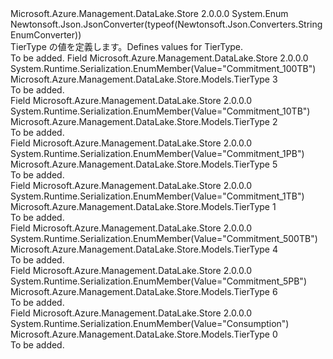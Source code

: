 <Type Name="TierType" FullName="Microsoft.Azure.Management.DataLake.Store.Models.TierType">
  <TypeSignature Language="C#" Value="public enum TierType" />
  <TypeSignature Language="ILAsm" Value=".class public auto ansi sealed TierType extends System.Enum" />
  <TypeSignature Language="DocId" Value="T:Microsoft.Azure.Management.DataLake.Store.Models.TierType" />
  <TypeSignature Language="VB.NET" Value="Public Enum TierType" />
  <TypeSignature Language="F#" Value="type TierType = " />
  <AssemblyInfo>
    <AssemblyName>Microsoft.Azure.Management.DataLake.Store</AssemblyName>
    <AssemblyVersion>2.0.0.0</AssemblyVersion>
  </AssemblyInfo>
  <Base>
    <BaseTypeName>System.Enum</BaseTypeName>
  </Base>
  <Attributes>
    <Attribute>
      <AttributeName>Newtonsoft.Json.JsonConverter(typeof(Newtonsoft.Json.Converters.StringEnumConverter))</AttributeName>
    </Attribute>
  </Attributes>
  <Docs>
    <summary>
            <span data-ttu-id="ab978-101">TierType の値を定義します。</span><span class="sxs-lookup"><span data-stu-id="ab978-101">Defines values for TierType.</span></span>
            </summary>
    <remarks>To be added.</remarks>
  </Docs>
  <Members>
    <Member MemberName="Commitment100TB">
      <MemberSignature Language="C#" Value="Commitment100TB" />
      <MemberSignature Language="ILAsm" Value=".field public static literal valuetype Microsoft.Azure.Management.DataLake.Store.Models.TierType Commitment100TB = int32(3)" />
      <MemberSignature Language="DocId" Value="F:Microsoft.Azure.Management.DataLake.Store.Models.TierType.Commitment100TB" />
      <MemberSignature Language="VB.NET" Value="Commitment100TB" />
      <MemberSignature Language="F#" Value="Commitment100TB = 3" Usage="Microsoft.Azure.Management.DataLake.Store.Models.TierType.Commitment100TB" />
      <MemberType>Field</MemberType>
      <AssemblyInfo>
        <AssemblyName>Microsoft.Azure.Management.DataLake.Store</AssemblyName>
        <AssemblyVersion>2.0.0.0</AssemblyVersion>
      </AssemblyInfo>
      <Attributes>
        <Attribute>
          <AttributeName>System.Runtime.Serialization.EnumMember(Value="Commitment_100TB")</AttributeName>
        </Attribute>
      </Attributes>
      <ReturnValue>
        <ReturnType>Microsoft.Azure.Management.DataLake.Store.Models.TierType</ReturnType>
      </ReturnValue>
      <MemberValue>3</MemberValue>
      <Docs>
        <summary>To be added.</summary>
      </Docs>
    </Member>
    <Member MemberName="Commitment10TB">
      <MemberSignature Language="C#" Value="Commitment10TB" />
      <MemberSignature Language="ILAsm" Value=".field public static literal valuetype Microsoft.Azure.Management.DataLake.Store.Models.TierType Commitment10TB = int32(2)" />
      <MemberSignature Language="DocId" Value="F:Microsoft.Azure.Management.DataLake.Store.Models.TierType.Commitment10TB" />
      <MemberSignature Language="VB.NET" Value="Commitment10TB" />
      <MemberSignature Language="F#" Value="Commitment10TB = 2" Usage="Microsoft.Azure.Management.DataLake.Store.Models.TierType.Commitment10TB" />
      <MemberType>Field</MemberType>
      <AssemblyInfo>
        <AssemblyName>Microsoft.Azure.Management.DataLake.Store</AssemblyName>
        <AssemblyVersion>2.0.0.0</AssemblyVersion>
      </AssemblyInfo>
      <Attributes>
        <Attribute>
          <AttributeName>System.Runtime.Serialization.EnumMember(Value="Commitment_10TB")</AttributeName>
        </Attribute>
      </Attributes>
      <ReturnValue>
        <ReturnType>Microsoft.Azure.Management.DataLake.Store.Models.TierType</ReturnType>
      </ReturnValue>
      <MemberValue>2</MemberValue>
      <Docs>
        <summary>To be added.</summary>
      </Docs>
    </Member>
    <Member MemberName="Commitment1PB">
      <MemberSignature Language="C#" Value="Commitment1PB" />
      <MemberSignature Language="ILAsm" Value=".field public static literal valuetype Microsoft.Azure.Management.DataLake.Store.Models.TierType Commitment1PB = int32(5)" />
      <MemberSignature Language="DocId" Value="F:Microsoft.Azure.Management.DataLake.Store.Models.TierType.Commitment1PB" />
      <MemberSignature Language="VB.NET" Value="Commitment1PB" />
      <MemberSignature Language="F#" Value="Commitment1PB = 5" Usage="Microsoft.Azure.Management.DataLake.Store.Models.TierType.Commitment1PB" />
      <MemberType>Field</MemberType>
      <AssemblyInfo>
        <AssemblyName>Microsoft.Azure.Management.DataLake.Store</AssemblyName>
        <AssemblyVersion>2.0.0.0</AssemblyVersion>
      </AssemblyInfo>
      <Attributes>
        <Attribute>
          <AttributeName>System.Runtime.Serialization.EnumMember(Value="Commitment_1PB")</AttributeName>
        </Attribute>
      </Attributes>
      <ReturnValue>
        <ReturnType>Microsoft.Azure.Management.DataLake.Store.Models.TierType</ReturnType>
      </ReturnValue>
      <MemberValue>5</MemberValue>
      <Docs>
        <summary>To be added.</summary>
      </Docs>
    </Member>
    <Member MemberName="Commitment1TB">
      <MemberSignature Language="C#" Value="Commitment1TB" />
      <MemberSignature Language="ILAsm" Value=".field public static literal valuetype Microsoft.Azure.Management.DataLake.Store.Models.TierType Commitment1TB = int32(1)" />
      <MemberSignature Language="DocId" Value="F:Microsoft.Azure.Management.DataLake.Store.Models.TierType.Commitment1TB" />
      <MemberSignature Language="VB.NET" Value="Commitment1TB" />
      <MemberSignature Language="F#" Value="Commitment1TB = 1" Usage="Microsoft.Azure.Management.DataLake.Store.Models.TierType.Commitment1TB" />
      <MemberType>Field</MemberType>
      <AssemblyInfo>
        <AssemblyName>Microsoft.Azure.Management.DataLake.Store</AssemblyName>
        <AssemblyVersion>2.0.0.0</AssemblyVersion>
      </AssemblyInfo>
      <Attributes>
        <Attribute>
          <AttributeName>System.Runtime.Serialization.EnumMember(Value="Commitment_1TB")</AttributeName>
        </Attribute>
      </Attributes>
      <ReturnValue>
        <ReturnType>Microsoft.Azure.Management.DataLake.Store.Models.TierType</ReturnType>
      </ReturnValue>
      <MemberValue>1</MemberValue>
      <Docs>
        <summary>To be added.</summary>
      </Docs>
    </Member>
    <Member MemberName="Commitment500TB">
      <MemberSignature Language="C#" Value="Commitment500TB" />
      <MemberSignature Language="ILAsm" Value=".field public static literal valuetype Microsoft.Azure.Management.DataLake.Store.Models.TierType Commitment500TB = int32(4)" />
      <MemberSignature Language="DocId" Value="F:Microsoft.Azure.Management.DataLake.Store.Models.TierType.Commitment500TB" />
      <MemberSignature Language="VB.NET" Value="Commitment500TB" />
      <MemberSignature Language="F#" Value="Commitment500TB = 4" Usage="Microsoft.Azure.Management.DataLake.Store.Models.TierType.Commitment500TB" />
      <MemberType>Field</MemberType>
      <AssemblyInfo>
        <AssemblyName>Microsoft.Azure.Management.DataLake.Store</AssemblyName>
        <AssemblyVersion>2.0.0.0</AssemblyVersion>
      </AssemblyInfo>
      <Attributes>
        <Attribute>
          <AttributeName>System.Runtime.Serialization.EnumMember(Value="Commitment_500TB")</AttributeName>
        </Attribute>
      </Attributes>
      <ReturnValue>
        <ReturnType>Microsoft.Azure.Management.DataLake.Store.Models.TierType</ReturnType>
      </ReturnValue>
      <MemberValue>4</MemberValue>
      <Docs>
        <summary>To be added.</summary>
      </Docs>
    </Member>
    <Member MemberName="Commitment5PB">
      <MemberSignature Language="C#" Value="Commitment5PB" />
      <MemberSignature Language="ILAsm" Value=".field public static literal valuetype Microsoft.Azure.Management.DataLake.Store.Models.TierType Commitment5PB = int32(6)" />
      <MemberSignature Language="DocId" Value="F:Microsoft.Azure.Management.DataLake.Store.Models.TierType.Commitment5PB" />
      <MemberSignature Language="VB.NET" Value="Commitment5PB" />
      <MemberSignature Language="F#" Value="Commitment5PB = 6" Usage="Microsoft.Azure.Management.DataLake.Store.Models.TierType.Commitment5PB" />
      <MemberType>Field</MemberType>
      <AssemblyInfo>
        <AssemblyName>Microsoft.Azure.Management.DataLake.Store</AssemblyName>
        <AssemblyVersion>2.0.0.0</AssemblyVersion>
      </AssemblyInfo>
      <Attributes>
        <Attribute>
          <AttributeName>System.Runtime.Serialization.EnumMember(Value="Commitment_5PB")</AttributeName>
        </Attribute>
      </Attributes>
      <ReturnValue>
        <ReturnType>Microsoft.Azure.Management.DataLake.Store.Models.TierType</ReturnType>
      </ReturnValue>
      <MemberValue>6</MemberValue>
      <Docs>
        <summary>To be added.</summary>
      </Docs>
    </Member>
    <Member MemberName="Consumption">
      <MemberSignature Language="C#" Value="Consumption" />
      <MemberSignature Language="ILAsm" Value=".field public static literal valuetype Microsoft.Azure.Management.DataLake.Store.Models.TierType Consumption = int32(0)" />
      <MemberSignature Language="DocId" Value="F:Microsoft.Azure.Management.DataLake.Store.Models.TierType.Consumption" />
      <MemberSignature Language="VB.NET" Value="Consumption" />
      <MemberSignature Language="F#" Value="Consumption = 0" Usage="Microsoft.Azure.Management.DataLake.Store.Models.TierType.Consumption" />
      <MemberType>Field</MemberType>
      <AssemblyInfo>
        <AssemblyName>Microsoft.Azure.Management.DataLake.Store</AssemblyName>
        <AssemblyVersion>2.0.0.0</AssemblyVersion>
      </AssemblyInfo>
      <Attributes>
        <Attribute>
          <AttributeName>System.Runtime.Serialization.EnumMember(Value="Consumption")</AttributeName>
        </Attribute>
      </Attributes>
      <ReturnValue>
        <ReturnType>Microsoft.Azure.Management.DataLake.Store.Models.TierType</ReturnType>
      </ReturnValue>
      <MemberValue>0</MemberValue>
      <Docs>
        <summary>To be added.</summary>
      </Docs>
    </Member>
  </Members>
</Type>